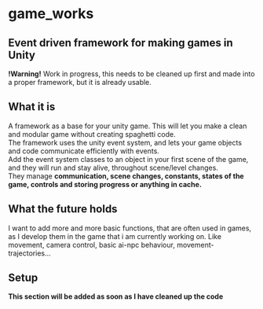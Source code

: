 # game_works
 ## Event driven framework for making games in Unity
 
 **!Warning!** Work in progress, this needs to be cleaned up first and made into a proper framework, but it is already usable.<br>
 
## What it is

A framework as a base for your unity game. This will let you make a clean and modular game without creating spaghetti code.<br>
The framework uses the unity event system, and lets your game objects and code communicate efficiently with events.<br>
Add the event system classes to an object in your first scene of the game, and they will run and stay alive, throughout scene/level changes.<br>
They manage **communication, scene changes, constants, states of the game, controls and storing progress or anything in cache.**<br>


## What the future holds

I want to add more and more basic functions, that are often used in games, as I develop them in the game that i am currently working on. Like movement, camera control, basic ai-npc behaviour, movement-trajectories...

## Setup

**This section will be added as soon as I have cleaned up the code**
